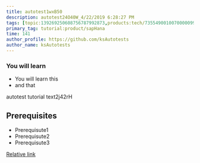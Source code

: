 ```yaml
---
title: autotest1wxB50
description: autotest24O40W_4/22/2019 6:28:27 PM
tags: [topic:139269250608756787992873,products:tech/73554900100700000996,tutorial:experience/advanced]
primary_tag: tutorial:product/sapHana
time: 141
author_profile: https://github.com/ksAutotests
author_name: ksAutotests
---
```

### You will learn
- You will learn this
- and that

autotest tutorial text2j42rH

## Prerequisites
- Prerequisute1
- Prerequisute2
- Prerequisute3

[Relative link](autotest_tutorialw5b1lv)
